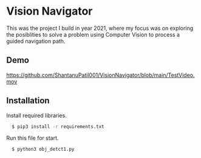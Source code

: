 # Vision Navigator

This was the project I build in year 2021, where my focus was on exploring the posiblities to solve a problem using Computer Vision to process a guided navigation path. 


## Demo

https://github.com/ShantanuPatil001/VisionNavigator/blob/main/TestVideo.mov 

## Installation

Install required libraries.

```bash
  $ pip3 install -r requirements.txt
```
Run this file for start.

```bash
  $ python3 obj_detct1.py
```
    
